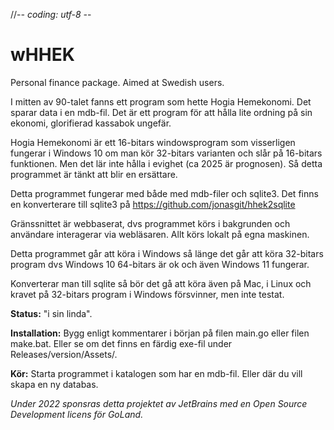 //-*- coding: utf-8 -*-

# wHHEK
Personal finance package. Aimed at Swedish users.

I mitten av 90-talet fanns ett program som hette Hogia Hemekonomi. Det sparar data i en mdb-fil. Det är ett program för att hålla lite ordning på sin ekonomi, glorifierad kassabok ungefär.

Hogia Hemekonomi är ett 16-bitars windowsprogram som visserligen fungerar i Windows 10 om man kör 32-bitars varianten och slår på 16-bitars funktionen. Men det lär inte hålla i evighet (ca 2025 är prognosen). Så detta programmet är tänkt att blir en ersättare.

Detta programmet fungerar med både med mdb-filer och sqlite3. Det finns en konverterare till sqlite3 på https://github.com/jonasgit/hhek2sqlite

Gränssnittet är webbaserat, dvs programmet körs i bakgrunden och användare interagerar via webläsaren. Allt körs lokalt på egna maskinen.

Detta programmet går att köra i Windows så länge det går att köra 32-bitars program dvs Windows 10 64-bitars är ok och även Windows 11 fungerar.

Konverterar man till sqlite så bör det gå att köra även på Mac, i Linux och kravet på 32-bitars program i Windows försvinner, men inte testat.

**Status:** "i sin linda".

**Installation:** Bygg enligt kommentarer i början på filen main.go eller filen make.bat. Eller se om det finns en färdig
exe-fil under Releases/version/Assets/.

**Kör:** Starta programmet i katalogen som har en mdb-fil. Eller där du vill skapa en ny databas.

*Under 2022 sponsras detta projektet av JetBrains med en Open Source Development licens för GoLand.*
